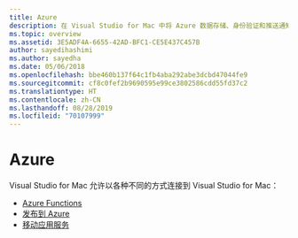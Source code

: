 ```yaml
---
title: Azure
description: 在 Visual Studio for Mac 中将 Azure 数据存储、身份验证和推送通知添加到移动应用
ms.topic: overview
ms.assetid: 3E5ADF4A-6655-42AD-BFC1-CE5E437C457B
author: sayedihashimi
ms.author: sayedha
ms.date: 05/06/2018
ms.openlocfilehash: bbe460b137f64c1fb4aba292abe3dcbd47044fe9
ms.sourcegitcommit: cf8c0fef2b9690595e99ce3802586cdd55fd37c2
ms.translationtype: HT
ms.contentlocale: zh-CN
ms.lasthandoff: 08/28/2019
ms.locfileid: "70107999"
---
```

# <a name="azure"></a>Azure

Visual Studio for Mac 允许以各种不同的方式连接到 Visual Studio for Mac：

- [Azure Functions](azure-functions.md)
- [发布到 Azure](publish-app-svc.md)
- [移动应用服务](connected-services.md)